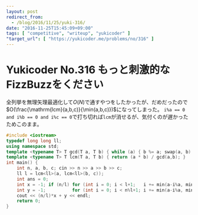 ```yaml
---
layout: post
redirect_from:
  - /blog/2016/11/25/yuki-316/
date: "2016-11-25T15:45:09+09:00"
tags: [ "competitive", "writeup", "yukicoder" ]
"target_url": [ "https://yukicoder.me/problems/no/316" ]
---
```


# Yukicoder No.316 もっと刺激的なFizzBuzzをください

全列挙を無理矢理最適化して$O(N)$で通すやつをしたかったが、だめだったので$O(\frac{\mathrm{lcm}(a,b,c)}{\min(a,b,c)})$になってしまった。
`i%a == 0 and i%b == 0 and i%c == 0`で打ち切れば`lcm`が消せるが、気付くのが遅かったためこのまま。

``` c++
#include <iostream>
typedef long long ll;
using namespace std;
template <typename T> T gcd(T a, T b) { while (a) { b %= a; swap(a, b); } return b; }
template <typename T> T lcm(T a, T b) { return (a * b) / gcd(a,b); }
int main() {
    int n, a, b, c; cin >> n >> a >> b >> c;
    ll l = lcm<ll>(a, lcm<ll>(b, c));
    int ans = 0;
    int x = -1; if (n/l) for (int i = 0; i < l+1;   i += min(a-i%a, min(b-i%b, c-i%c))) ++ x;
    int y = -1;          for (int i = 0; i < n%l+1; i += min(a-i%a, min(b-i%b, c-i%c))) ++ y;
    cout << (n/l)*x + y << endl;
    return 0;
}
```
